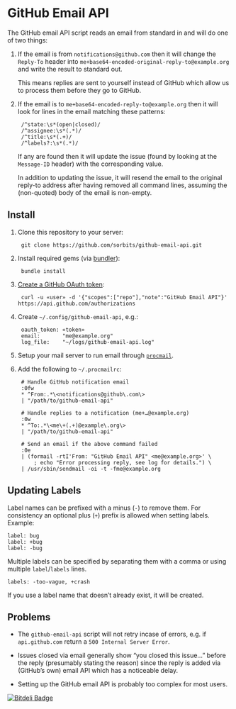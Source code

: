 # GitHub Email API

The GitHub email API script reads an email from standard in and will do one of two things:

1. If the email is from `notifications@github.com` then it will change the `Reply-To` header into `me+base64-encoded-original-reply-to@example.org` and write the result to standard out.

	This means replies are sent to yourself instead of GitHub which allow us to process them before they go to GitHub.

2. If the email is to `me+base64-encoded-reply-to@example.org` then it will look for lines in the email matching these patterns:

		/^state:\s*(open|closed)/
		/^assignee:\s*(.*)/
		/^title:\s*(.+)/
		/^labels?:\s*(.*)/

	If any are found then it will update the issue (found by looking at the `Message-ID` header) with the corresponding value.

	In addition to updating the issue, it will resend the email to the original reply-to address after having removed all command lines, assuming the (non-quoted) body of the email is non-empty.

## Install

1. Clone this repository to your server:

		git clone https://github.com/sorbits/github-email-api.git

2. Install required gems (via [bundler](http://gembundler.com/)):

		bundle install

3. [Create a GitHub OAuth token](https://help.github.com/articles/creating-an-oauth-token-for-command-line-use):

		curl -u «user» -d '{"scopes":["repo"],"note":"GitHub Email API"}' https://api.github.com/authorizations

4. Create `~/.config/github-email-api`, e.g.:

		oauth_token: «token»
		email:       "me@example.org"
		log_file:    "~/logs/github-email-api.log"

5. Setup your mail server to run email through [`procmail`](http://www.procmail.org/).
6. Add the following to `~/.procmailrc`:

		# Handle GitHub notification email
		:0fw
		* ^From:.*\<notifications@github\.com\>
		| "/path/to/github-email-api"
	
		# Handle replies to a notification (me+…@example.org)
		:0w
		* ^To:.*\<me\+(.+)@example\.org\>
		| "/path/to/github-email-api"

		# Send an email if the above command failed
		:0e
		| (formail -rtI'From: "GitHub Email API" <me@example.org>' \
		    ; echo "Error processing reply, see log for details.") \
		| /usr/sbin/sendmail -oi -t -fme@example.org

## Updating Labels

Label names can be prefixed with a minus (`-`) to remove them. For consistency an optional plus (`+`) prefix is allowed when setting labels. Example:

	label: bug
	label: +bug
	label: -bug

Multiple labels can be specified by separating them with a comma or using multiple `label`/`labels` lines.

	labels: -too-vague, +crash

If you use a label name that doesn’t already exist, it will be created.

## Problems

* The `github-email-api` script will not retry incase of errors, e.g. if `api.github.com` return a `500 Internal Server Error`.

* Issues closed via email generally show “you closed this issue…” before the reply (presumably stating the reason) since the reply is added via (GitHub’s own) email API which has a noticeable delay.

* Setting up the GitHub email API is probably too complex for most users.


[![Bitdeli Badge](https://d2weczhvl823v0.cloudfront.net/sorbits/github-email-api/trend.png)](https://bitdeli.com/free "Bitdeli Badge")

